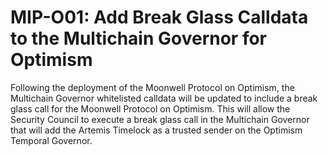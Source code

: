 # MIP-O01: Add Break Glass Calldata to the Multichain Governor for Optimism

Following the deployment of the Moonwell Protocol on Optimism, the Multichain
Governor whitelisted calldata will be updated to include a break glass call for
the Moonwell Protocol on Optimism. This will allow the Security Council to
execute a break glass call in the Multichain Governor that will add the Artemis
Timelock as a trusted sender on the Optimism Temporal Governor.
